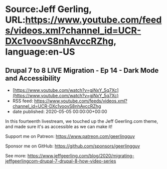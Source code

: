 # Source:Jeff Gerling, URL:https://www.youtube.com/feeds/videos.xml?channel_id=UCR-DXc1voovS8nhAvccRZhg, language:en-US

## Drupal 7 to 8 LIVE Migration - Ep 14 - Dark Mode and Accessibility
 - [https://www.youtube.com/watch?v=gjNxY_5q7Xc](https://www.youtube.com/watch?v=gjNxY_5q7Xc)
 - RSS feed: https://www.youtube.com/feeds/videos.xml?channel_id=UCR-DXc1voovS8nhAvccRZhg
 - date published: 2020-05-05 00:00:00+00:00

In this fourteenth livestream, we touched up the Jeff Geerling.com theme, and made sure it's as accessible as we can make it!

Support me on Patreon: https://www.patreon.com/geerlingguy

Sponsor me on GitHub: https://github.com/sponsors/geerlingguy

See more: https://www.jeffgeerling.com/blog/2020/migrating-jeffgeerlingcom-drupal-7-drupal-8-how-video-series


